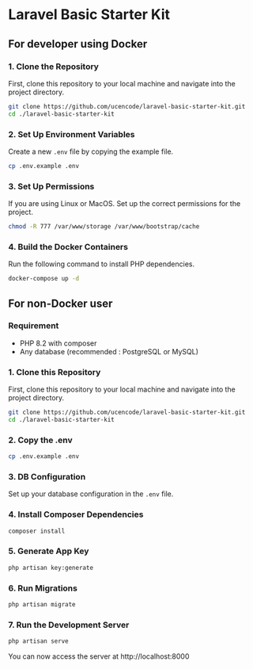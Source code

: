 # Laravel Basic Starter Kit

## For developer using Docker

### 1. Clone the Repository

First, clone this repository to your local machine and navigate into the project directory.

```bash
git clone https://github.com/ucencode/laravel-basic-starter-kit.git
cd ./laravel-basic-starter-kit
```

### 2. Set Up Environment Variables

Create a new `.env` file by copying the example file.

```bash
cp .env.example .env
```

### 3. Set Up Permissions

If you are using Linux or MacOS. Set up the correct permissions for the project.

```bash
chmod -R 777 /var/www/storage /var/www/bootstrap/cache
```

### 4. Build the Docker Containers

Run the following command to install PHP dependencies.

```bash
docker-compose up -d
```

## For non-Docker user

### Requirement

- PHP 8.2 with composer
- Any database (recommended : PostgreSQL or MySQL)

### 1. Clone this Repository

First, clone this repository to your local machine and navigate into the project directory.

```bash
git clone https://github.com/ucencode/laravel-basic-starter-kit.git
cd ./laravel-basic-starter-kit
```

### 2. Copy the .env

```bash
cp .env.example .env
```

### 3. DB Configuration

Set up your database configuration in the `.env` file.

### 4. Install Composer Dependencies

```bash
composer install
```

### 5. Generate App Key

```bash
php artisan key:generate
```

### 6. Run Migrations

```bash
php artisan migrate
```

### 7. Run the Development Server

```bash
php artisan serve
```

You can now access the server at http://localhost:8000
